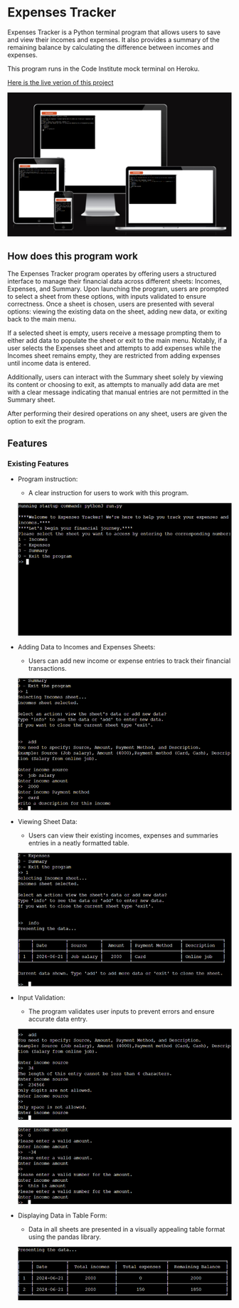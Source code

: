 # Expenses Tracker

Expenses Tracker is a Python terminal program that allows users to save and view their incomes and expenses. It also provides a summary of the remaining balance by calculating the difference between incomes and expenses. 

This program runs in the Code Institute mock terminal on Heroku.

[Here is the live verion of this project](https://wallet-watcher-3e97ff5bba22.herokuapp.com/)

![](/images/project_image.png)

## How does this program work
The Expenses Tracker program operates by offering users a structured interface to manage their financial data across different sheets: Incomes, Expenses, and Summary. Upon launching the program, users are prompted to select a sheet from these options, with inputs validated to ensure correctness. Once a sheet is chosen, users are presented with several options: viewing the existing data on the sheet, adding new data, or exiting back to the main menu.

If a selected sheet is empty, users receive a message prompting them to either add data to populate the sheet or exit to the main menu. Notably, if a user selects the Expenses sheet and attempts to add expenses while the Incomes sheet remains empty, they are restricted from adding expenses until income data is entered.

Additionally, users can interact with the Summary sheet solely by viewing its content or choosing to exit, as attempts to manually add data are met with a clear message indicating that manual entries are not permitted in the Summary sheet.

After performing their desired operations on any sheet, users are given the option to exit the program.

## Features

### Existing Features

- Program instruction:
    - A clear instruction for users to work with this program.

    ![](/images/instruction-image.png)

- Adding Data to Incomes and Expenses Sheets:
    - Users can add new income or expense entries to track their financial transactions.

    ![](/images/add-image.png)
    
- Viewing Sheet Data:
    - Users can view their existing incomes, expenses and summaries entries in a neatly formatted table.

    ![](/images/view-image.png)

- Input Validation:
    - The program validates user inputs to prevent errors and ensure accurate data entry.

    ![](/images/input-validation1.png)

    ![](/images/input-validation2.png)

- Displaying Data in Table Form:
    - Data in all sheets are presented in a visually appealing table format using the pandas library.

    ![](/images/table-image.png)

